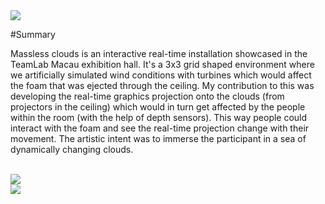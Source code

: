 <div><img src="/img/masslessclouds/1.jpg"></div>

#Summary

Massless clouds is an interactive real-time installation showcased in the TeamLab Macau exhibition hall. It's a 3x3 grid shaped environment where we artificially simulated wind conditions with turbines which would affect the foam that was ejected through the ceiling. My contribution to this was developing the real-time graphics projection onto the clouds (from projectors in the ceiling) which would in turn get affected by the people within the room (with the help of depth sensors). This way people could interact with the foam and see the real-time projection change with their movement. The artistic intent was to immerse the participant in a sea of dynamically changing clouds.

<br>
<div><img src="/img/masslessclouds/2.jpg"></div>
<div><img src="/img/masslessclouds/3.jpg"></div>

